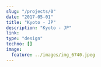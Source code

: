 ```yaml
---
slug: "/projects/0"
date: "2017-05-01"
title: "Kyoto - JP"
description: "Kyoto - JP"
link:
type: "design"
techno: []
image:
  feature: ../images/img_6740.jpeg
---
```

